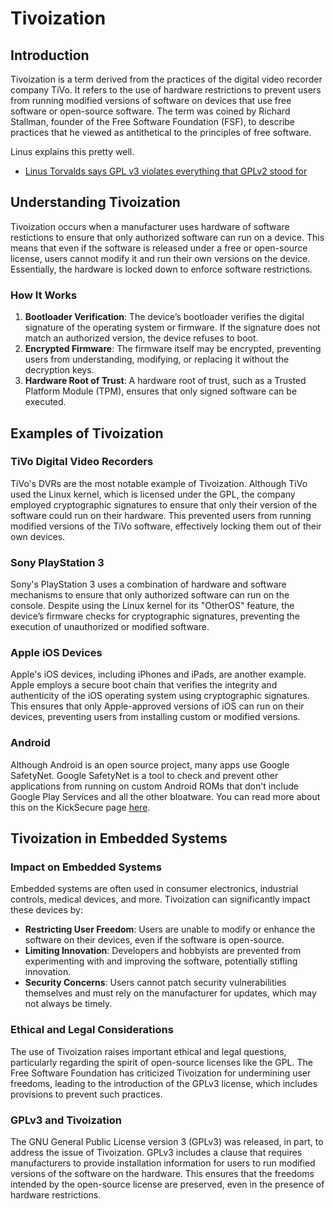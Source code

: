 # Tivoization

## Introduction

Tivoization is a term derived from the practices of the digital video recorder company TiVo. It refers to the use of hardware restrictions to prevent users from running modified versions of software on devices that use free software or open-source software. The term was coined by Richard Stallman, founder of the Free Software Foundation (FSF), to describe practices that he viewed as antithetical to the principles of free software.


Linus explains this pretty well.

- [Linus Torvalds says GPL v3 violates everything that GPLv2 stood for](https://www.youtube.com/watch?v=PaKIZ7gJlRU&t=327s)

## Understanding Tivoization

Tivoization occurs when a manufacturer uses hardware of software restictions to ensure that only authorized software can run on a device. This means that even if the software is released under a free or open-source license, users cannot modify it and run their own versions on the device. Essentially, the hardware is locked down to enforce software restrictions.

### How It Works

1. **Bootloader Verification**: The device’s bootloader verifies the digital signature of the operating system or firmware. If the signature does not match an authorized version, the device refuses to boot.
2. **Encrypted Firmware**: The firmware itself may be encrypted, preventing users from understanding, modifying, or replacing it without the decryption keys.
3. **Hardware Root of Trust**: A hardware root of trust, such as a Trusted Platform Module (TPM), ensures that only signed software can be executed.

## Examples of Tivoization

### TiVo Digital Video Recorders
TiVo's DVRs are the most notable example of Tivoization. Although TiVo used the Linux kernel, which is licensed under the GPL, the company employed cryptographic signatures to ensure that only their version of the software could run on their hardware. This prevented users from running modified versions of the TiVo software, effectively locking them out of their own devices.

### Sony PlayStation 3
Sony's PlayStation 3 uses a combination of hardware and software mechanisms to ensure that only authorized software can run on the console. Despite using the Linux kernel for its "OtherOS" feature, the device’s firmware checks for cryptographic signatures, preventing the execution of unauthorized or modified software.

### Apple iOS Devices
Apple's iOS devices, including iPhones and iPads, are another example. Apple employs a secure boot chain that verifies the integrity and authenticity of the iOS operating system using cryptographic signatures. This ensures that only Apple-approved versions of iOS can run on their devices, preventing users from installing custom or modified versions.

### Android

Although Android is an open source project, many apps use Google SafetyNet. Google SafetyNet is a tool to check and prevent other applications from running on custom Android ROMs that don't include Google Play Services and all the other bloatware. You can read more about this on the KickSecure page [here](https://www.kicksecure.com/wiki/Miscellaneous_Threats_to_User_Freedom#Device_Attestation_such_as_SafetyNet).

## Tivoization in Embedded Systems

### Impact on Embedded Systems
Embedded systems are often used in consumer electronics, industrial controls, medical devices, and more. Tivoization can significantly impact these devices by:

- **Restricting User Freedom**: Users are unable to modify or enhance the software on their devices, even if the software is open-source.
- **Limiting Innovation**: Developers and hobbyists are prevented from experimenting with and improving the software, potentially stifling innovation.
- **Security Concerns**: Users cannot patch security vulnerabilities themselves and must rely on the manufacturer for updates, which may not always be timely.

### Ethical and Legal Considerations
The use of Tivoization raises important ethical and legal questions, particularly regarding the spirit of open-source licenses like the GPL. The Free Software Foundation has criticized Tivoization for undermining user freedoms, leading to the introduction of the GPLv3 license, which includes provisions to prevent such practices.

### GPLv3 and Tivoization
The GNU General Public License version 3 (GPLv3) was released, in part, to address the issue of Tivoization. GPLv3 includes a clause that requires manufacturers to provide installation information for users to run modified versions of the software on the hardware. This ensures that the freedoms intended by the open-source license are preserved, even in the presence of hardware restrictions.

